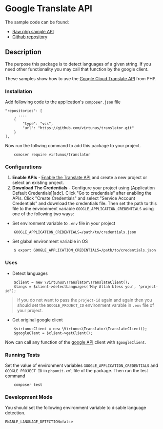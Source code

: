 # Google Translate API 
The sample code can be found:
- [Raw php sample API](https://cloud.google.com/translate/docs/samples)
- [Github repository](https://github.com/GoogleCloudPlatform/php-docs-samples/tree/8d25b48bfa2dbcd217e56ca7734b5d37ec29fb88/translate)


## Description
The purpose this package is to detect languages of a given string. If you need other functionality you may call that function by the google client.

These samples show how to use the [Google Cloud Translate API][translate-api]
from PHP.

[translate-api]: https://cloud.google.com/translate/docs/quickstart-client-libraries

### Installation
Add following code to the application's `composer.json` file

    "repositories": [
          ....
        {
            "type": "vcs",
            "url": "https://github.com/virtunus/translator.git"
        }
    ],
Now run the follwing command to add this package to your project.
```
    comoser require virtunus/translator
```
### Configurations
1.  **Enable APIs** - [Enable the Translate API](https://console.cloud.google.com/flows/enableapi?apiid=translate)
    and create a new project or select an existing project.
2.  **Download The Credentials** - Configure your project using [Application Default Credentials][adc].
    Click "Go to credentials" after enabling the APIs. Click "Create Credentials"
    and select "Service Account Credentials" and download the credentials file. Then set the path to
    this file to the environment variable `GOOGLE_APPLICATION_CREDENTIALS` using one of the following two ways:

- Set environment variable to `.env` file in your project
```
    GOOGLE_APPLICATION_CREDENTIALS=/path/to/credentials.json
```
- Set glabal environment variable in OS
```
    $ export GOOGLE_APPLICATION_CREDENTIALS=/path/to/credentials.json
```

### Uses

- Detect languages
```
    $client = new \Virtunus\Translator\TranslateClient();
    $langs = $client->detectLanguages('May Allah bless you', 'project-id');
```
> If you do not want to pass the `project-id` again and again then you should set the `GOOGLE_PROJECT_ID` environment varable in `.env` file of your project.

- Get original google client

```
    $virtunusClient = new \Virtunus\Translator\TranslateClient();
    $googleClent = $client->getClient();
````

Now can call any function of the [google API](https://cloud.google.com/translate/docs/samples) client with `$googleClient`.

### Running Tests

Set the value of environment variables `GOOGLE_APPLICATION_CREDENTIALS` and `GOOGLE_PROJECT_ID` in `phpunit.xml` file of the package. Then run the test command

```
    composer test
```

### Development Mode

You should set the following environment variable to disable language detection.

    ENABLE_LANGUAGE_DETECTION=false